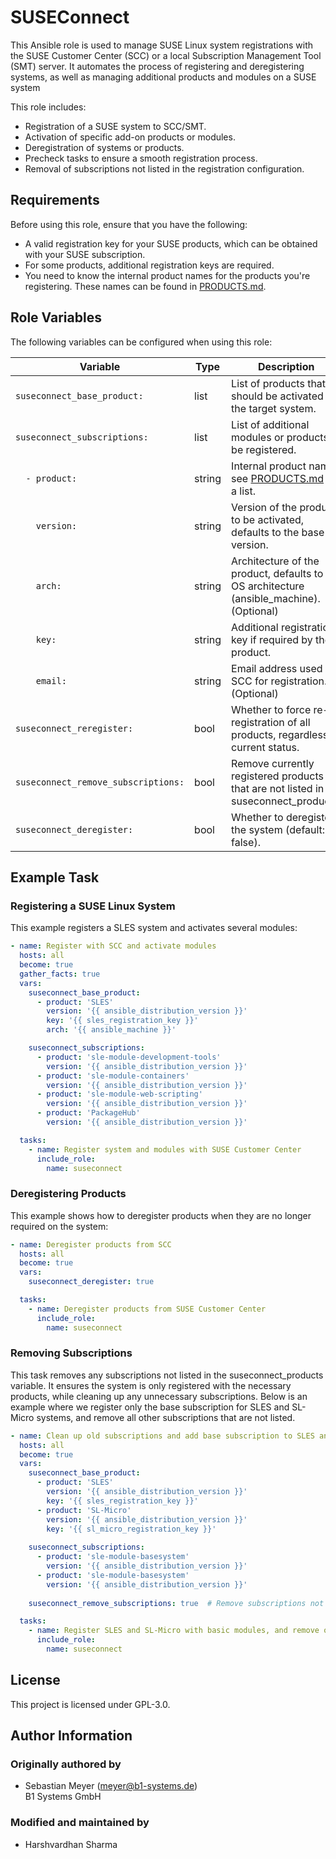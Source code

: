 SUSEConnect
===========

This Ansible role is used to manage SUSE Linux system registrations with the SUSE Customer Center (SCC) or a local Subscription Management Tool (SMT) server. It automates the process of registering and deregistering systems, as well as managing additional products and modules on a SUSE system

This role includes:

  - Registration of a SUSE system to SCC/SMT.
  - Activation of specific add-on products or modules.
  - Deregistration of systems or products.
  - Precheck tasks to ensure a smooth registration process.
  - Removal of subscriptions not listed in the registration configuration.

Requirements
------------

Before using this role, ensure that you have the following:

  - A valid registration key for your SUSE products, which can be obtained with your SUSE subscription.
  - For some products, additional registration keys are required.
  - You need to know the internal product names for the products you're registering. These names can be found in [PRODUCTS.md](PRODUCTS.md).

Role Variables
--------------

The following variables can be configured when using this role:

| Variable                            | Type   | Description                                                                                 |
|-------------------------------------|--------|---------------------------------------------------------------------------------------------|
| `suseconnect_base_product:`         | list   | List of products that should be activated on the target system.                             |
| `suseconnect_subscriptions:`        | list   | List of additional modules or products to be registered.                                    |
| `  - product:`                      | string | Internal product name, see [PRODUCTS.md](PRODUCTS.md) for a list.                           |
| `    version:`                      | string | Version of the product to be activated, defaults to the base OS version.                    |
| `    arch:`                         | string | Architecture of the product, defaults to the OS architecture (ansible_machine).(Optional)   |
| `    key:`                          | string | Additional registration key if required by the product.                                     |
| `    email:`                        | string | Email address used in SCC for registration.(Optional)                                       |
| `suseconnect_reregister:`           | bool   | Whether to force re-registration of all products, regardless of current status.             |
| `suseconnect_remove_subscriptions:` | bool   | Remove currently registered products that are not listed in suseconnect_products.           |
| `suseconnect_deregister:`           | bool   | Whether to deregister the system (default: false).                                          |

Example Task
------------

### Registering a SUSE Linux System
This example registers a SLES system and activates several modules:

```yaml
- name: Register with SCC and activate modules
  hosts: all
  become: true
  gather_facts: true
  vars:
    suseconnect_base_product:
      - product: 'SLES'
        version: '{{ ansible_distribution_version }}'
        key: '{{ sles_registration_key }}'
        arch: '{{ ansible_machine }}'

    suseconnect_subscriptions:
      - product: 'sle-module-development-tools'
        version: '{{ ansible_distribution_version }}'
      - product: 'sle-module-containers'
        version: '{{ ansible_distribution_version }}'
      - product: 'sle-module-web-scripting'
        version: '{{ ansible_distribution_version }}'
      - product: 'PackageHub'
        version: '{{ ansible_distribution_version }}'

  tasks:
    - name: Register system and modules with SUSE Customer Center
      include_role:
        name: suseconnect
```

### Deregistering Products
This example shows how to deregister products when they are no longer required on the system:

```yaml
- name: Deregister products from SCC
  hosts: all
  become: true
  vars:
    suseconnect_deregister: true

  tasks:
    - name: Deregister products from SUSE Customer Center
      include_role:
        name: suseconnect
```

### Removing Subscriptions
This task removes any subscriptions not listed in the suseconnect_products variable. It ensures the system is only registered with the necessary products, while cleaning up any unnecessary subscriptions. Below is an example where we register only the base subscription for SLES and SL-Micro systems, and remove all other subscriptions that are not listed.

```yaml
- name: Clean up old subscriptions and add base subscription to SLES and SL-Micro with basic modules
  hosts: all
  become: true
  vars:
    suseconnect_base_product:
      - product: 'SLES'
        version: '{{ ansible_distribution_version }}'
        key: '{{ sles_registration_key }}'
      - product: 'SL-Micro'
        version: '{{ ansible_distribution_version }}'
        key: '{{ sl_micro_registration_key }}'
    
    suseconnect_subscriptions:
      - product: 'sle-module-basesystem'
        version: '{{ ansible_distribution_version }}'
      - product: 'sle-module-basesystem'
        version: '{{ ansible_distribution_version }}'
    
    suseconnect_remove_subscriptions: true  # Remove subscriptions not listed above

  tasks:
    - name: Register SLES and SL-Micro with basic modules, and remove other subscriptions
      include_role:
        name: suseconnect
```

License
-------

This project is licensed under GPL-3.0.

Author Information
------------------

### Originally authored by
- Sebastian Meyer (meyer@b1-systems.de)  
  B1 Systems GmbH

### Modified and maintained by
- Harshvardhan Sharma
